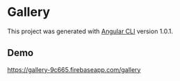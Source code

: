 # Gallery

This project was generated with [Angular CLI](https://github.com/angular/angular-cli) version 1.0.1.

## Demo

https://gallery-9c665.firebaseapp.com/gallery
